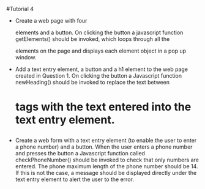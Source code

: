 #Tutorial 4

* Create a web page with four <p> elements and a button. On clicking the button a javascript function getElements() should be invoked, which loops through all the <p> elements on the page and displays each element object in a pop up window.

* Add a text entry element, a button and a h1 element to the web page created in Question 1. On clicking the button a Javascript function newHeading() should be  invoked to replace the text between <h1>  tags with the text entered into the text entry element. 

* Create a web form with a text entry element (to enable the user to enter a phone number) and a button. When the user enters a phone number and presses the button a Javascript function called checkPhoneNumber() should be invoked to check that only numbers are entered. The phone maximum length of the phone number should be 14. If this is not the case, a message should be displayed directly under the text entry element to alert the user to the error.
